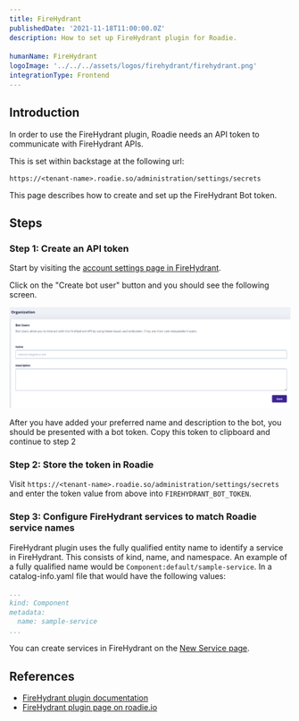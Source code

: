 ```yaml
---
title: FireHydrant
publishedDate: '2021-11-18T11:00:00.0Z'
description: How to set up FireHydrant plugin for Roadie.

humanName: FireHydrant
logoImage: '../../../assets/logos/firehydrant/firehydrant.png'
integrationType: Frontend
---
```


## Introduction

In order to use the FireHydrant plugin, Roadie needs an API token to communicate with FireHydrant APIs.


This is set within backstage at the following url:

```text
https://<tenant-name>.roadie.so/administration/settings/secrets
```

This page describes how to create and set up the FireHydrant Bot token.

## Steps

### Step 1: Create an API token

Start by visiting the [account settings page in FireHydrant]( https://app.firehydrant.io/organizations/bots).

Click on the "Create bot user" button and you should see the following screen.

   ![Bot Tokens screen in FireHydrant with no information added](./firehydrant_token.png)

After you have added your preferred name and description to the bot, you should be presented with a bot token. Copy this token to clipboard and continue to step 2

### Step 2: Store the token in Roadie
Visit `https://<tenant-name>.roadie.so/administration/settings/secrets` and enter the token value from above into `FIREHYDRANT_BOT_TOKEN`.

### Step 3: Configure FireHydrant services to match Roadie service names

FireHydrant plugin uses the fully qualified entity name to identify a service in FireHydrant. This consists of kind, name, and namespace. An example of a fully qualified name would be `Component:default/sample-service`. In a catalog-info.yaml file that would have the following values:
```yaml
...
kind: Component
metadata:
  name: sample-service
...
```

You can create services in FireHydrant on the [New Service page](https://app.firehydrant.io/services/new).

## References

- [FireHydrant plugin documentation](https://github.com/backstage/backstage/blob/master/plugins/firehydrant/README.md)
- [FireHydrant plugin page on roadie.io](https://roadie.io/backstage/plugins/firehydrant/)
